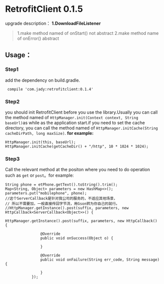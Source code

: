 # RetrofitClient 0.1.5
upgrade description：
**1.DownloadFileListener**
> 1.make method named of onStart() not abstract
> 2.make method name of onError() abstract

## Usage：
### Step1
add the dependency on build.gradle.

```
 compile 'com.jady:retrofitclient:0.1.4'
```
### Step2
you should init RetrofitClient before you use the library.Usually you can call the method named of `HttpManager.init(Context context, String baseUrl)`as while as the application start.if you need to set the cache directory, you can call the method named of `HttpManager.initCache(String cacheDirPath, long maxSize)`.
**for example:**

```
HttpManager.init(this, baseUrl);
HttpManager.initCache(getCacheDir() + "/http", 10 * 1024 * 1024);
```
### Step3
Call the relevant method at the positon where you need to do operation such as `get` or `post`。for example:

```
String phone = etPhone.getText().toString().trim();
Map<String, Object> parameters = new HashMap<>();
parameters.put("mobilephone", phone);
//这个ServerCallback是针对我公司的服务的，不适应其他场景，
// 所以不需要加，一般直接传回字节流，用Gson转为你自己的就行。
//HttpManager.getInstance().post(suffix, parameters, new HttpCallback<ServerCallback<Object>>() {

HttpManager.getInstance().post(suffix, parameters, new HttpCallback() {

                @Override
                public void onSuccess(Object o) {

                }

                @Override
                public void onFailure(String err_code, String message) {

                }
            });
``` 


